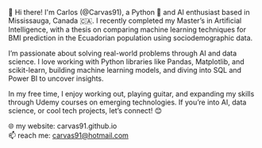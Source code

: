 👋 Hi there! I'm Carlos (@Carvas91), a Python 🐍 and AI enthusiast based in Mississauga, Canada 🇨🇦. I recently completed my Master’s in Artificial Intelligence, with a thesis on comparing machine learning techniques for BMI prediction in the Ecuadorian population using sociodemographic data.

I’m passionate about solving real-world problems through AI and data science. I love working with Python libraries like Pandas, Matplotlib, and scikit-learn, building machine learning models, and diving into SQL and Power BI to uncover insights.

In my free time, I enjoy working out, playing guitar, and expanding my skills through Udemy courses on emerging technologies. If you’re into AI, data science, or cool tech projects, let’s connect! 😊

🌐 my website: carvas91.github.io  
📫 reach me: carvas91@hotmail.com
